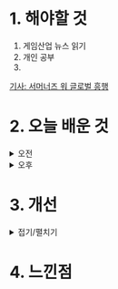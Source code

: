 
# 1. 해야할 것

1. 게임산업 뉴스 읽기 
2. 개인 공부  
3. 

[기사: 서머너즈 워 글로벌 흥행](https://www.gamemeca.com/view.php?gid=1749919)

# 2. 오늘 배운 것

<details>
<summary>오전</summary>

## 오늘의 뉴스
![image](https://github.com/JM94Ent/TIL-WIL/assets/143363550/70b2e891-115a-49b4-9111-456dad040aa6)
```
90% 해외 수익
게임이 국내에서 잘 되지 않더라도 해외에서 잘 되는 경우가 있다.
감성의 문제인가? 난 이미 이런 사례를 알고 있다.
바로 크로스파이어다.
한국에서 흥행은 실패했지만, 서든어택이 워낙 잘 되어있기도 하고, 중국에서는 서든어택과 같은 위치일 정도로 국민 총게임이다.

이 감성을 알기 위한 시장분석이 중요하다는 걸 다시한번 확인한다.
```

![image](https://github.com/JM94Ent/TIL-WIL/assets/143363550/905f9af2-ac30-4594-8187-7e6b9bb22ecf)
```

```
</details>


<details>
<summary>오후</summary>

![image](https://github.com/JM94Ent/TIL-WIL/assets/143363550/c0439288-ab05-44a6-a4d7-e3ba7e4480e7)

</details>




# 3. 개선


<details>
<summary>접기/펼치기</summary>


</details>



# 4. 느낀점


